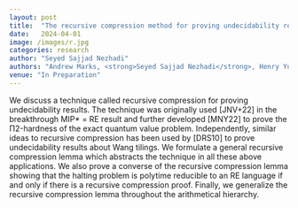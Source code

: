 ```yaml
---
layout: post
title:  "The recursive compression method for proving undecidability results"
date:   2024-04-01
image: /images/r.jpg
categories: research
author: "Seyed Sajjad Nezhadi"
authors: "Andrew Marks, <strong>Seyed Sajjad Nezhadi</strong>, Henry Yuen"
venue: "In Preparation"
---
```

We discuss a technique called recursive compression for proving undecidability results. The technique was originally used [JNV+22] in the breakthrough MIP* = RE result and further developed [MNY22] to prove the Π2-hardness of the exact quantum value problem. Independently, similar ideas to recursive compression has been used by [DRS10] to prove undecidability results about Wang tilings.
We formulate a general recursive compression lemma which abstracts the technique in all these
above applications. We also prove a converse of the recursive compression lemma showing that the
halting problem is polytime reducible to an RE language if and only if there is a recursive compression
proof. Finally, we generalize the recursive compression lemma throughout the arithmetical hierarchy.